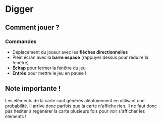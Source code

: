 # Digger

## Comment jouer ?
### Commandes

- Déplacement du joueur avec les **flèches directionnelles**
- Plein écran avec la **barre espace** (rappuyer dessus pour réduire la fenêtre)
- **Échap** pour fermer la fenêtre du jeu 
- **Entrée** pour mettre le jeu en pause !

## Note importante !
Les éléments de la carte sont générés aléatoirement en utilisant une probabilité. Il arrive donc parfois que la carte n'affiche rien. Il ne faut donc pas hésiter à regénérer la carte plusieurs fois pour voir s'afficher les éléments !
